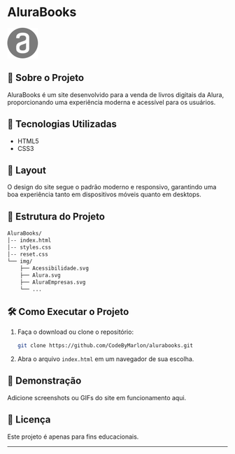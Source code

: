 # AluraBooks

![AluraBooks Banner](img/Alura.svg)

## 📖 Sobre o Projeto

AluraBooks é um site desenvolvido para a venda de livros digitais da Alura, proporcionando uma experiência moderna e acessível para os usuários.

## 🚀 Tecnologias Utilizadas

- HTML5
- CSS3

## 🎨 Layout

O design do site segue o padrão moderno e responsivo, garantindo uma boa experiência tanto em dispositivos móveis quanto em desktops.

## 📂 Estrutura do Projeto

```
AluraBooks/
│-- index.html
│-- styles.css
│-- reset.css
└── img/
    ├── Acessibilidade.svg
    ├── Alura.svg
    ├── AluraEmpresas.svg
    └── ...
```

## 🛠️ Como Executar o Projeto

1. Faça o download ou clone o repositório:
   ```bash
   git clone https://github.com/CodeByMarlon/alurabooks.git
   ```
2. Abra o arquivo `index.html` em um navegador de sua escolha.

## 📸 Demonstração

Adicione screenshots ou GIFs do site em funcionamento aqui.

## 📜 Licença

Este projeto é apenas para fins educacionais.

---

